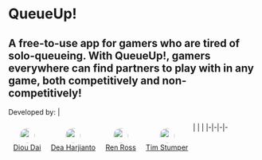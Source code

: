 # QueueUp!

## A free-to-use app for gamers who are tired of solo-queueing. With QueueUp!, gamers everywhere can find partners to play with in any game, both competitively and non-competitively!

Developed by: 
| <div style="float: left; text-align: center; padding: 10px"><img src="https://avatars.githubusercontent.com/u/70611330?v=4" height="30px" style="border-radius: 15px"><br><a href="https://github.com/DiouDai">Diou Dai</a> </div> | <div style="float: left; text-align: center; padding: 10px"><img src="https://avatars.githubusercontent.com/u/64983004?v=4" height="30px" style="border-radius: 15px"><br><a href="https://github.com/bathchair">Dea Harjianto</a> </div> | <div style="float: left; text-align: center; padding: 10px;"><img src="https://avatars.githubusercontent.com/u/60983762?s=460&u=46281912deec981f7c2160fe20ac9516bc59f3ff&v=4" height="30px" style="border-radius: 15px"><br><a href="https://github.com/renross">Ren Ross</a> </div> | <div style="float: left; text-align: center; padding: 10px;"><img src="https://avatars.githubusercontent.com/u/55199517?v=4" height="30px" style="border-radius: 15px"><br><a href="https://github.com/tjstumpy">Tim Stumper</a> </div> 
|-|-|-|-
